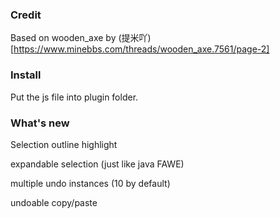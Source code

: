 ### Credit

Based on wooden_axe by (提米吖)[https://www.minebbs.com/threads/wooden_axe.7561/page-2]

### Install

Put the js file into plugin folder.

### What's new

Selection outline highlight

expandable selection (just like java FAWE)

multiple undo instances (10 by default)

undoable copy/paste